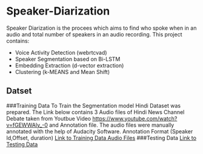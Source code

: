 # Speaker-Diarization
Speaker Diarization is the procees which aims to find who spoke when in an audio and total number of speakers in an audio recording.
This project contains:
- Voice Activity Detection (webrtcvad)
- Speaker Segmentation based on Bi-LSTM
- Embedding Extraction (d-vector extraction)
- Clustering (k-MEANS and Mean Shift)
## Datset
###Training Data
To Train the Segmentation model Hindi Dataset was prepared. The Link below contains 3 Audio files of Hindi News Channel Debate taken from Youtbue Video https://www.youtube.com/watch?v=fGEWWAly_-0 and Annotation file.
The audio files were manually annotated with the help of Audacity Software. Annotation Format (Speaker Id,Offset, duration)
[Link to Training Data Audio Files](https://drive.google.com/drive/folders/1jvSxEaMNx7IjzQIlrT4Vnl4x8TZTtZaB)
###Testing Data
[Link to Testing Data](https://drive.google.com/open?id=16XCqfCaNo9djdx_TVK3hHxP6by3RaKU5)
